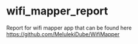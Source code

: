 # wifi_mapper_report
Report for wifi mapper app that can be found here https://github.com/MelulekiDube/WifiMapper

